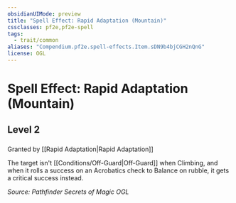 ```yaml
---
obsidianUIMode: preview
title: "Spell Effect: Rapid Adaptation (Mountain)"
cssclasses: pf2e,pf2e-spell
tags:
  - trait/common
aliases: "Compendium.pf2e.spell-effects.Item.sDN9b4bjCGH2nQnG"
license: OGL
---
```

# Spell Effect: Rapid Adaptation (Mountain)
## Level 2
### 






Granted by [[Rapid Adaptation|Rapid Adaptation]]

The target isn't [[Conditions/Off-Guard|Off-Guard]] when Climbing, and when it rolls a success on an Acrobatics check to Balance on rubble, it gets a critical success instead.

*Source: Pathfinder Secrets of Magic*
*OGL*